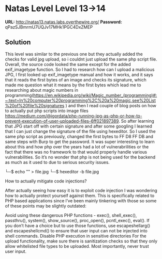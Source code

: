 # Natas Level Level 13->14

**URL:** http://natas13.natas.labs.overthewire.org/
**Password:** qPazSJBmrmU7UQJv17MHk1PGC4DxZMEP 

## Solution

This level was similar to the previous one but they actually added the checks for valid jpg upload, so i couldnt just upload the same php script file. Overall, the source code looked the same except for the added exif_imagetype function. So I had to research how can I upload a malicious JPG, I first looked up exif_imagetype manual and how it works, and it says that it reads the first bytes of an image and checks its signature, which made me question what it means by the first bytes which lead me to researching about magic numbers in programming(https://en.wikipedia.org/wiki/Magic_number_(programming)#:~:text=In%20computer%20programming%2C%20a%20magic,see%20List%20of%20file%20signatures ) and then I read couple of blog posts on how to actually put php scripts into image files https://medium.com/@igordata/php-running-jpg-as-php-or-how-to-prevent-execution-of-user-uploaded-files-6ff021897389. So after learning that JPG start off with certain signature and after some googling I learned that I can just change the signature of the file using hexeditor. So I used the same php script as previously, changed the first bytes to FF D8 FF DB and same steps with Burp to get the password. It was super interesting to learn about this and how php over the years had a lot of vulnerabrilities or the fact that there was no framework to that would properly handle various vulnerabilities. So it’s no wonder that php is not being used for the backend as much as it used to due to serious security issues. 

└─$ echo "<?php passthru('cat /etc/natas_webpass/natas14'); ?>" > file.jpg
└─$ hexeditor -b file.jpg

How to actually mitigate code injections?

After actually seeing how easy it is to exploit code injection I was wondering how to actually protect yourself against them. This is specifically related to PHP based applications since I’ve been mainly tinkering with those so some of these points may be slightly outdated:

Avoid using these dangerous PHP functions - exec(), shell_exec(), passthru(), system(), show_source(), proc_open(), pcntl_exec(), eval(). 
If you don’t have a choice but to use those functions, use escapeshellarg() and escapeshellcmd() to ensure that user input can not be injected into shell commands.
Disable PHP execution in sensitive directories 
For the upload functionality, make sure there is sanitization checks so that they only allow whitelisted file types to be uploaded.
Most importantly, never trust user input.
